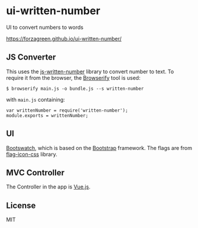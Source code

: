 # ui-written-number
UI to convert numbers to words

https://forzagreen.github.io/ui-written-number/

## JS Converter
This uses the [js-written-number](https://github.com/yamadapc/js-written-number) library to convert number to text.
To require it from the browser, the [Browserify](http://browserify.org/) tool is used:
```
$ browserify main.js -o bundle.js --s written-number
```
with `main.js` containing: 
```
var writtenNumber = require('written-number');
module.exports = writtenNumber;
```
## UI
[Bootswatch](https://bootswatch.com/), which is based on the [Bootstrap](http://getbootstrap.com/) framework.
The flags are from [flag-icon-css](https://github.com/lipis/flag-icon-css) library.

## MVC Controller
The Controller in the app is [Vue.js](https://vuejs.org/).

## License
MIT
